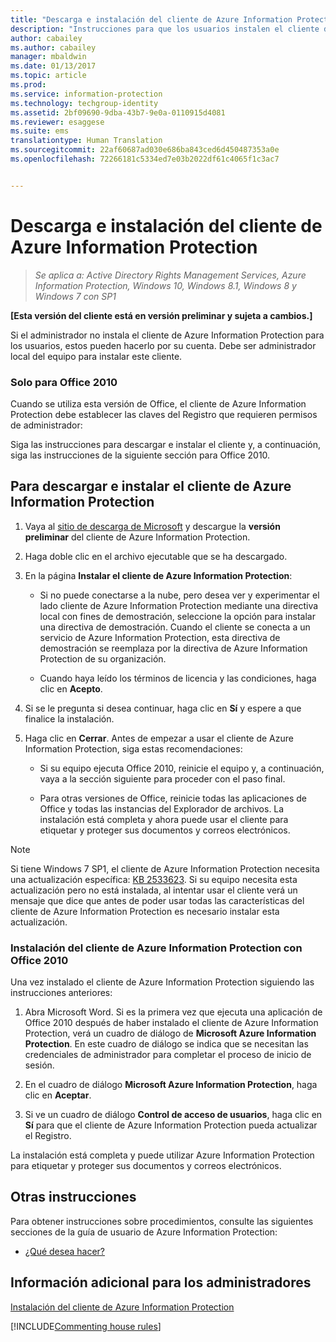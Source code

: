 ```yaml
---
title: "Descarga e instalación del cliente de Azure Information Protection | Azure Information Protection"
description: "Instrucciones para que los usuarios instalen el cliente de Azure Information Protection para Windows de forma que puedan clasificar y proteger sus documentos y correos electrónicos."
author: cabailey
ms.author: cabailey
manager: mbaldwin
ms.date: 01/13/2017
ms.topic: article
ms.prod: 
ms.service: information-protection
ms.technology: techgroup-identity
ms.assetid: 2bf09690-9dba-43b7-9e0a-0110915d4081
ms.reviewer: esaggese
ms.suite: ems
translationtype: Human Translation
ms.sourcegitcommit: 22af60687ad030e686ba843ced6d450487353a0e
ms.openlocfilehash: 72266181c5334ed7e03b2022df61c4065f1c3ac7


---
```


# <a name="download-and-install-the-azure-information-protection-client"></a>Descarga e instalación del cliente de Azure Information Protection

>*Se aplica a: Active Directory Rights Management Services, Azure Information Protection, Windows 10, Windows 8.1, Windows 8 y Windows 7 con SP1*

**[Esta versión del cliente está en versión preliminar y sujeta a cambios.]**

Si el administrador no instala el cliente de Azure Information Protection para los usuarios, estos pueden hacerlo por su cuenta. Debe ser administrador local del equipo para instalar este cliente. 

### <a name="office-2010-only"></a>Solo para Office 2010

Cuando se utiliza esta versión de Office, el cliente de Azure Information Protection debe establecer las claves del Registro que requieren permisos de administrador: 

Siga las instrucciones para descargar e instalar el cliente y, a continuación, siga las instrucciones de la siguiente sección para Office 2010.

## <a name="to-download-and-install-the-azure-information-protection-client"></a>Para descargar e instalar el cliente de Azure Information Protection

1.  Vaya al [sitio de descarga de Microsoft](https://www.microsoft.com/en-us/download/details.aspx?id=53018) y descargue la **versión preliminar** del cliente de Azure Information Protection.

2. Haga doble clic en el archivo ejecutable que se ha descargado. 

3. En la página **Instalar el cliente de Azure Information Protection**: 
    
    - Si no puede conectarse a la nube, pero desea ver y experimentar el lado cliente de Azure Information Protection mediante una directiva local con fines de demostración, seleccione la opción para instalar una directiva de demostración. Cuando el cliente se conecta a un servicio de Azure Information Protection, esta directiva de demostración se reemplaza por la directiva de Azure Information Protection de su organización.
    
    - Cuando haya leído los términos de licencia y las condiciones, haga clic en **Acepto**.

4. Si se le pregunta si desea continuar, haga clic en **Sí** y espere a que finalice la instalación.

3. Haga clic en **Cerrar**. Antes de empezar a usar el cliente de Azure Information Protection, siga estas recomendaciones:

    - Si su equipo ejecuta Office 2010, reinicie el equipo y, a continuación, vaya a la sección siguiente para proceder con el paso final.
    
    - Para otras versiones de Office, reinicie todas las aplicaciones de Office y todas las instancias del Explorador de archivos. La instalación está completa y ahora puede usar el cliente para etiquetar y proteger sus documentos y correos electrónicos.

> [!NOTE]
> Si tiene Windows 7 SP1, el cliente de Azure Information Protection necesita una actualización específica: [KB 2533623](https://support.microsoft.com/en-us/kb/2533623). Si su equipo necesita esta actualización pero no está instalada, al intentar usar el cliente verá un mensaje que dice que antes de poder usar todas las características del cliente de Azure Information Protection es necesario instalar esta actualización.

### <a name="installing-the-azure-information-protection-client-with-office-2010"></a>Instalación del cliente de Azure Information Protection con Office 2010

Una vez instalado el cliente de Azure Information Protection siguiendo las instrucciones anteriores:

1. Abra Microsoft Word. Si es la primera vez que ejecuta una aplicación de Office 2010 después de haber instalado el cliente de Azure Information Protection, verá un cuadro de diálogo de **Microsoft Azure Information Protection**. En este cuadro de diálogo se indica que se necesitan las credenciales de administrador para completar el proceso de inicio de sesión.

2. En el cuadro de diálogo **Microsoft Azure Information Protection**, haga clic en **Aceptar**.

2. Si ve un cuadro de diálogo **Control de acceso de usuarios**, haga clic en **Sí** para que el cliente de Azure Information Protection pueda actualizar el Registro.

La instalación está completa y puede utilizar Azure Information Protection para etiquetar y proteger sus documentos y correos electrónicos.

## <a name="other-instructions"></a>Otras instrucciones
Para obtener instrucciones sobre procedimientos, consulte las siguientes secciones de la guía de usuario de Azure Information Protection:

-   [¿Qué desea hacer?](client-user-guide.md#what-do-you-want-to-do)

## <a name="additional-information-for-administrators"></a>Información adicional para los administradores
[Instalación del cliente de Azure Information Protection](info-protect-client.md)

[!INCLUDE[Commenting house rules](../includes/houserules.md)]



<!--HONumber=Jan17_HO4-->


